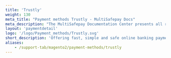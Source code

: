 ```yaml
---
title: 'Trustly'
weight: 130
meta_title: "Payment methods Trustly - MultiSafepay Docs"
meta_description: "The MultiSafepay Documentation Center presents all relevant information about our Plugins and API. You can also find support pages for payment methods, tools and general questions as well as the contact details of our Support and Integration Teams."
layout: 'paymentdetail'
logo: '/logo/Payment_methods/Trustly.svg' 
short_description: 'Offering fast, simple and safe online banking payment solutions available in a number of European countries.'
aliases:
    - /support-tab/magento2/payment-methods/trustly
---
```

